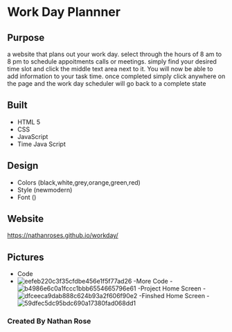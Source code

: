 # Work Day Plannner

## Purpose

a website that plans out your work day. select through the hours of 8 am to 8 pm to schedule appoitments calls or meetings. simply find your desired time slot and click the middle text area next to it. You will now be able to add information to your task time. once completed simply click anywhere on the page and the work day scheduler will go back to a complete state

## Built

- HTML 5
- CSS
- JavaScript
- Time Java Script

## Design

- Colors (black,white,grey,orange,green,red)
- Style (newmodern)
- Font ()

## Website

https://nathanroses.github.io/workday/

## Pictures

- Code
- ![eefeb220c3f35cfdbe456e1f5f77ad26](https://user-images.githubusercontent.com/87315662/133958272-86330a3e-5313-4271-9e61-030ec3b897ef.png)
-More Code
-![b4986e6c0a1fccc1bbb6554665796e61](https://user-images.githubusercontent.com/87315662/133958290-9c6e3f72-8951-4f60-b844-fa98f6f63f13.png)
-Project Home Screen
-![dfceeca9dab888c624b93a2f606f90e2](https://user-images.githubusercontent.com/87315662/133958299-e1960e18-e9f0-4e8f-af63-853220566ccc.png)
-Finshed Home Screen
-![59dfec5dc95bdc690a17380fad068dd1](https://user-images.githubusercontent.com/87315662/134002594-acb1506a-1dd0-485c-97d9-a0b8b93ac61b.png)


### Created By Nathan Rose

